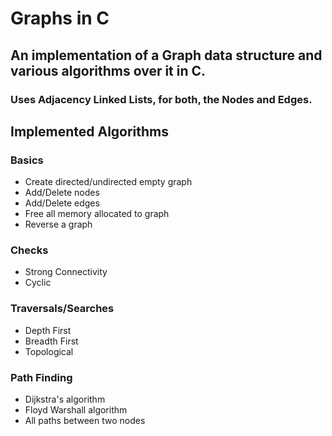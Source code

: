 # Graphs in C
## An implementation of a Graph data structure and various algorithms over it in C.
### Uses Adjacency Linked Lists, for both, the Nodes and Edges.
## Implemented Algorithms
### Basics
* Create directed/undirected empty graph
* Add/Delete nodes
* Add/Delete edges
* Free all memory allocated to graph
* Reverse a graph
### Checks
* Strong Connectivity
* Cyclic
### Traversals/Searches
* Depth First
* Breadth First
* Topological
### Path Finding
* Dijkstra's algorithm
* Floyd Warshall algorithm
* All paths between two nodes
